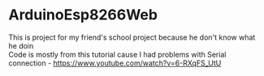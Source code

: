# ArduinoEsp8266Web
This is project for my friend's school project because he don't know what he doin  
Code is mostly from this tutorial cause I had problems with Serial connection - https://www.youtube.com/watch?v=6-RXqFS_UtU
